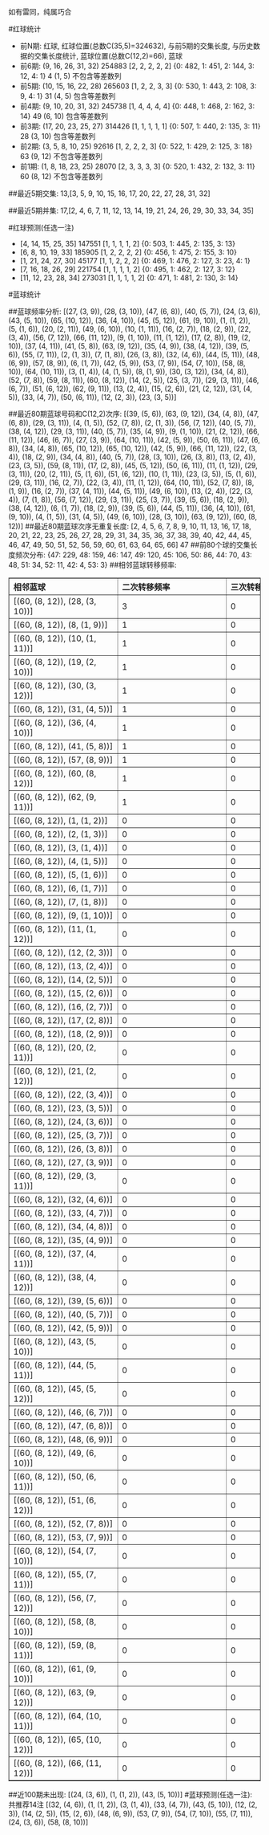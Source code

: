 <!-- 
.. title: 大乐透14082期(2014-07-16)数据分析报告
.. slug: dlott-14082-2014-07-16-report
.. date: 2014-07-17 08:00:00 UTC+08:00
.. tags: Lottery
.. link: 
.. description: 
.. type: text
-->

如有雷同，纯属巧合

<!-- TEASER_END-->

#红球统计

- 前N期: 红球, 红球位置(总数C(35,5)=324632), 与前5期的交集长度, 与历史数据的交集长度统计, 蓝球位置(总数C(12,2)=66), 蓝球
- 前6期: (9, 16, 26, 31, 32) 254883 [2, 2, 2, 2, 2] {0: 482, 1: 451, 2: 144, 3: 12, 4: 1} 4 (1, 5) 不包含等差数列
- 前5期: (10, 15, 16, 22, 28) 265603 [1, 2, 2, 3, 3] {0: 530, 1: 443, 2: 108, 3: 9, 4: 1} 31 (4, 5) 包含等差数列
- 前4期: (9, 10, 20, 31, 32) 245738 [1, 4, 4, 4, 4] {0: 448, 1: 468, 2: 162, 3: 14} 49 (6, 10) 包含等差数列
- 前3期: (17, 20, 23, 25, 27) 314426 [1, 1, 1, 1, 1] {0: 507, 1: 440, 2: 135, 3: 11} 28 (3, 10) 包含等差数列
- 前2期: (3, 5, 8, 10, 25) 92616 [1, 2, 2, 2, 3] {0: 522, 1: 429, 2: 125, 3: 18} 63 (9, 12) 不包含等差数列
- 前1期: (1, 8, 18, 23, 25) 28070 [2, 3, 3, 3, 3] {0: 520, 1: 432, 2: 132, 3: 11} 60 (8, 12) 不包含等差数列

##最近5期交集:
13,[3, 5, 9, 10, 15, 16, 17, 20, 22, 27, 28, 31, 32]

##最近5期并集:
17,[2, 4, 6, 7, 11, 12, 13, 14, 19, 21, 24, 26, 29, 30, 33, 34, 35]

#红球预测(任选一注)

- [4, 14, 15, 25, 35] 147551 [1, 1, 1, 1, 2] {0: 503, 1: 445, 2: 135, 3: 13}
- [6, 8, 10, 19, 33] 185905 [1, 2, 2, 2, 2] {0: 456, 1: 475, 2: 155, 3: 10}
- [1, 21, 24, 27, 30] 45177 [1, 1, 2, 2, 2] {0: 469, 1: 476, 2: 127, 3: 23, 4: 1}
- [7, 16, 18, 26, 29] 221754 [1, 1, 1, 1, 2] {0: 495, 1: 462, 2: 127, 3: 12}
- [11, 12, 23, 28, 34] 273031 [1, 1, 1, 1, 2] {0: 471, 1: 481, 2: 130, 3: 14}

#蓝球统计

##蓝球频率分析:
[(27, (3, 9)), (28, (3, 10)), (47, (6, 8)), (40, (5, 7)), (24, (3, 6)), (43, (5, 10)), (65, (10, 12)), (36, (4, 10)), (45, (5, 12)), (61, (9, 10)), (1, (1, 2)), (5, (1, 6)), (20, (2, 11)), (49, (6, 10)), (10, (1, 11)), (16, (2, 7)), (18, (2, 9)), (22, (3, 4)), (56, (7, 12)), (66, (11, 12)), (9, (1, 10)), (11, (1, 12)), (17, (2, 8)), (19, (2, 10)), (37, (4, 11)), (41, (5, 8)), (63, (9, 12)), (35, (4, 9)), (38, (4, 12)), (39, (5, 6)), (55, (7, 11)), (2, (1, 3)), (7, (1, 8)), (26, (3, 8)), (32, (4, 6)), (44, (5, 11)), (48, (6, 9)), (57, (8, 9)), (6, (1, 7)), (42, (5, 9)), (53, (7, 9)), (54, (7, 10)), (58, (8, 10)), (64, (10, 11)), (3, (1, 4)), (4, (1, 5)), (8, (1, 9)), (30, (3, 12)), (34, (4, 8)), (52, (7, 8)), (59, (8, 11)), (60, (8, 12)), (14, (2, 5)), (25, (3, 7)), (29, (3, 11)), (46, (6, 7)), (51, (6, 12)), (62, (9, 11)), (13, (2, 4)), (15, (2, 6)), (21, (2, 12)), (31, (4, 5)), (33, (4, 7)), (50, (6, 11)), (12, (2, 3)), (23, (3, 5))]

##最近80期蓝球号码和C(12,2)次序:
[(39, (5, 6)), (63, (9, 12)), (34, (4, 8)), (47, (6, 8)), (29, (3, 11)), (4, (1, 5)), (52, (7, 8)), (2, (1, 3)), (56, (7, 12)), (40, (5, 7)), (38, (4, 12)), (29, (3, 11)), (40, (5, 7)), (35, (4, 9)), (9, (1, 10)), (21, (2, 12)), (66, (11, 12)), (46, (6, 7)), (27, (3, 9)), (64, (10, 11)), (42, (5, 9)), (50, (6, 11)), (47, (6, 8)), (34, (4, 8)), (65, (10, 12)), (65, (10, 12)), (42, (5, 9)), (66, (11, 12)), (22, (3, 4)), (18, (2, 9)), (34, (4, 8)), (40, (5, 7)), (28, (3, 10)), (26, (3, 8)), (13, (2, 4)), (23, (3, 5)), (59, (8, 11)), (17, (2, 8)), (45, (5, 12)), (50, (6, 11)), (11, (1, 12)), (29, (3, 11)), (20, (2, 11)), (5, (1, 6)), (51, (6, 12)), (10, (1, 11)), (23, (3, 5)), (5, (1, 6)), (29, (3, 11)), (16, (2, 7)), (22, (3, 4)), (11, (1, 12)), (64, (10, 11)), (52, (7, 8)), (8, (1, 9)), (16, (2, 7)), (37, (4, 11)), (44, (5, 11)), (49, (6, 10)), (13, (2, 4)), (22, (3, 4)), (7, (1, 8)), (56, (7, 12)), (29, (3, 11)), (25, (3, 7)), (39, (5, 6)), (18, (2, 9)), (38, (4, 12)), (6, (1, 7)), (18, (2, 9)), (39, (5, 6)), (44, (5, 11)), (36, (4, 10)), (61, (9, 10)), (4, (1, 5)), (31, (4, 5)), (49, (6, 10)), (28, (3, 10)), (63, (9, 12)), (60, (8, 12))]
##最近80期蓝球次序无重复长度:
[2, 4, 5, 6, 7, 8, 9, 10, 11, 13, 16, 17, 18, 20, 21, 22, 23, 25, 26, 27, 28, 29, 31, 34, 35, 36, 37, 38, 39, 40, 42, 44, 45, 46, 47, 49, 50, 51, 52, 56, 59, 60, 61, 63, 64, 65, 66] 47
##前80个球的交集长度频次分布:
{47: 229, 48: 159, 46: 147, 49: 120, 45: 106, 50: 86, 44: 70, 43: 48, 51: 34, 52: 11, 42: 4, 53: 3}
##相邻蓝球转移频率:
<table border="1" class="table table-striped dataframe">
  <thead>
    <tr style="text-align: left;">
      <th style="min-width: 200px;">相邻蓝球</th>
      <th style="min-width: 200px;">二次转移频率</th>
      <th style="min-width: 200px;">三次转移频率</th>
    </tr>
  </thead>
  <tbody>
    <tr>
      <td>  [(60, (8, 12)), (28, (3, 10))]</td>
      <td> 3</td>
      <td> 0</td>
    </tr>
    <tr>
      <td>    [(60, (8, 12)), (8, (1, 9))]</td>
      <td> 1</td>
      <td> 0</td>
    </tr>
    <tr>
      <td>  [(60, (8, 12)), (10, (1, 11))]</td>
      <td> 1</td>
      <td> 0</td>
    </tr>
    <tr>
      <td>  [(60, (8, 12)), (19, (2, 10))]</td>
      <td> 1</td>
      <td> 0</td>
    </tr>
    <tr>
      <td>  [(60, (8, 12)), (30, (3, 12))]</td>
      <td> 1</td>
      <td> 0</td>
    </tr>
    <tr>
      <td>   [(60, (8, 12)), (31, (4, 5))]</td>
      <td> 1</td>
      <td> 0</td>
    </tr>
    <tr>
      <td>  [(60, (8, 12)), (36, (4, 10))]</td>
      <td> 1</td>
      <td> 0</td>
    </tr>
    <tr>
      <td>   [(60, (8, 12)), (41, (5, 8))]</td>
      <td> 1</td>
      <td> 0</td>
    </tr>
    <tr>
      <td>   [(60, (8, 12)), (57, (8, 9))]</td>
      <td> 1</td>
      <td> 0</td>
    </tr>
    <tr>
      <td>  [(60, (8, 12)), (60, (8, 12))]</td>
      <td> 1</td>
      <td> 0</td>
    </tr>
    <tr>
      <td>  [(60, (8, 12)), (62, (9, 11))]</td>
      <td> 1</td>
      <td> 0</td>
    </tr>
    <tr>
      <td>    [(60, (8, 12)), (1, (1, 2))]</td>
      <td> 0</td>
      <td> 0</td>
    </tr>
    <tr>
      <td>    [(60, (8, 12)), (2, (1, 3))]</td>
      <td> 0</td>
      <td> 0</td>
    </tr>
    <tr>
      <td>    [(60, (8, 12)), (3, (1, 4))]</td>
      <td> 0</td>
      <td> 0</td>
    </tr>
    <tr>
      <td>    [(60, (8, 12)), (4, (1, 5))]</td>
      <td> 0</td>
      <td> 0</td>
    </tr>
    <tr>
      <td>    [(60, (8, 12)), (5, (1, 6))]</td>
      <td> 0</td>
      <td> 0</td>
    </tr>
    <tr>
      <td>    [(60, (8, 12)), (6, (1, 7))]</td>
      <td> 0</td>
      <td> 0</td>
    </tr>
    <tr>
      <td>    [(60, (8, 12)), (7, (1, 8))]</td>
      <td> 0</td>
      <td> 0</td>
    </tr>
    <tr>
      <td>   [(60, (8, 12)), (9, (1, 10))]</td>
      <td> 0</td>
      <td> 0</td>
    </tr>
    <tr>
      <td>  [(60, (8, 12)), (11, (1, 12))]</td>
      <td> 0</td>
      <td> 0</td>
    </tr>
    <tr>
      <td>   [(60, (8, 12)), (12, (2, 3))]</td>
      <td> 0</td>
      <td> 0</td>
    </tr>
    <tr>
      <td>   [(60, (8, 12)), (13, (2, 4))]</td>
      <td> 0</td>
      <td> 0</td>
    </tr>
    <tr>
      <td>   [(60, (8, 12)), (14, (2, 5))]</td>
      <td> 0</td>
      <td> 0</td>
    </tr>
    <tr>
      <td>   [(60, (8, 12)), (15, (2, 6))]</td>
      <td> 0</td>
      <td> 0</td>
    </tr>
    <tr>
      <td>   [(60, (8, 12)), (16, (2, 7))]</td>
      <td> 0</td>
      <td> 0</td>
    </tr>
    <tr>
      <td>   [(60, (8, 12)), (17, (2, 8))]</td>
      <td> 0</td>
      <td> 0</td>
    </tr>
    <tr>
      <td>   [(60, (8, 12)), (18, (2, 9))]</td>
      <td> 0</td>
      <td> 0</td>
    </tr>
    <tr>
      <td>  [(60, (8, 12)), (20, (2, 11))]</td>
      <td> 0</td>
      <td> 0</td>
    </tr>
    <tr>
      <td>  [(60, (8, 12)), (21, (2, 12))]</td>
      <td> 0</td>
      <td> 0</td>
    </tr>
    <tr>
      <td>   [(60, (8, 12)), (22, (3, 4))]</td>
      <td> 0</td>
      <td> 0</td>
    </tr>
    <tr>
      <td>   [(60, (8, 12)), (23, (3, 5))]</td>
      <td> 0</td>
      <td> 0</td>
    </tr>
    <tr>
      <td>   [(60, (8, 12)), (24, (3, 6))]</td>
      <td> 0</td>
      <td> 0</td>
    </tr>
    <tr>
      <td>   [(60, (8, 12)), (25, (3, 7))]</td>
      <td> 0</td>
      <td> 0</td>
    </tr>
    <tr>
      <td>   [(60, (8, 12)), (26, (3, 8))]</td>
      <td> 0</td>
      <td> 0</td>
    </tr>
    <tr>
      <td>   [(60, (8, 12)), (27, (3, 9))]</td>
      <td> 0</td>
      <td> 0</td>
    </tr>
    <tr>
      <td>  [(60, (8, 12)), (29, (3, 11))]</td>
      <td> 0</td>
      <td> 0</td>
    </tr>
    <tr>
      <td>   [(60, (8, 12)), (32, (4, 6))]</td>
      <td> 0</td>
      <td> 0</td>
    </tr>
    <tr>
      <td>   [(60, (8, 12)), (33, (4, 7))]</td>
      <td> 0</td>
      <td> 0</td>
    </tr>
    <tr>
      <td>   [(60, (8, 12)), (34, (4, 8))]</td>
      <td> 0</td>
      <td> 0</td>
    </tr>
    <tr>
      <td>   [(60, (8, 12)), (35, (4, 9))]</td>
      <td> 0</td>
      <td> 0</td>
    </tr>
    <tr>
      <td>  [(60, (8, 12)), (37, (4, 11))]</td>
      <td> 0</td>
      <td> 0</td>
    </tr>
    <tr>
      <td>  [(60, (8, 12)), (38, (4, 12))]</td>
      <td> 0</td>
      <td> 0</td>
    </tr>
    <tr>
      <td>   [(60, (8, 12)), (39, (5, 6))]</td>
      <td> 0</td>
      <td> 0</td>
    </tr>
    <tr>
      <td>   [(60, (8, 12)), (40, (5, 7))]</td>
      <td> 0</td>
      <td> 0</td>
    </tr>
    <tr>
      <td>   [(60, (8, 12)), (42, (5, 9))]</td>
      <td> 0</td>
      <td> 0</td>
    </tr>
    <tr>
      <td>  [(60, (8, 12)), (43, (5, 10))]</td>
      <td> 0</td>
      <td> 0</td>
    </tr>
    <tr>
      <td>  [(60, (8, 12)), (44, (5, 11))]</td>
      <td> 0</td>
      <td> 0</td>
    </tr>
    <tr>
      <td>  [(60, (8, 12)), (45, (5, 12))]</td>
      <td> 0</td>
      <td> 0</td>
    </tr>
    <tr>
      <td>   [(60, (8, 12)), (46, (6, 7))]</td>
      <td> 0</td>
      <td> 0</td>
    </tr>
    <tr>
      <td>   [(60, (8, 12)), (47, (6, 8))]</td>
      <td> 0</td>
      <td> 0</td>
    </tr>
    <tr>
      <td>   [(60, (8, 12)), (48, (6, 9))]</td>
      <td> 0</td>
      <td> 0</td>
    </tr>
    <tr>
      <td>  [(60, (8, 12)), (49, (6, 10))]</td>
      <td> 0</td>
      <td> 0</td>
    </tr>
    <tr>
      <td>  [(60, (8, 12)), (50, (6, 11))]</td>
      <td> 0</td>
      <td> 0</td>
    </tr>
    <tr>
      <td>  [(60, (8, 12)), (51, (6, 12))]</td>
      <td> 0</td>
      <td> 0</td>
    </tr>
    <tr>
      <td>   [(60, (8, 12)), (52, (7, 8))]</td>
      <td> 0</td>
      <td> 0</td>
    </tr>
    <tr>
      <td>   [(60, (8, 12)), (53, (7, 9))]</td>
      <td> 0</td>
      <td> 0</td>
    </tr>
    <tr>
      <td>  [(60, (8, 12)), (54, (7, 10))]</td>
      <td> 0</td>
      <td> 0</td>
    </tr>
    <tr>
      <td>  [(60, (8, 12)), (55, (7, 11))]</td>
      <td> 0</td>
      <td> 0</td>
    </tr>
    <tr>
      <td>  [(60, (8, 12)), (56, (7, 12))]</td>
      <td> 0</td>
      <td> 0</td>
    </tr>
    <tr>
      <td>  [(60, (8, 12)), (58, (8, 10))]</td>
      <td> 0</td>
      <td> 0</td>
    </tr>
    <tr>
      <td>  [(60, (8, 12)), (59, (8, 11))]</td>
      <td> 0</td>
      <td> 0</td>
    </tr>
    <tr>
      <td>  [(60, (8, 12)), (61, (9, 10))]</td>
      <td> 0</td>
      <td> 0</td>
    </tr>
    <tr>
      <td>  [(60, (8, 12)), (63, (9, 12))]</td>
      <td> 0</td>
      <td> 0</td>
    </tr>
    <tr>
      <td> [(60, (8, 12)), (64, (10, 11))]</td>
      <td> 0</td>
      <td> 0</td>
    </tr>
    <tr>
      <td> [(60, (8, 12)), (65, (10, 12))]</td>
      <td> 0</td>
      <td> 0</td>
    </tr>
    <tr>
      <td> [(60, (8, 12)), (66, (11, 12))]</td>
      <td> 0</td>
      <td> 0</td>
    </tr>
  </tbody>
</table>
##近100期未出现:
[(24, (3, 6)), (1, (1, 2)), (43, (5, 10))]
#蓝球预测(任选一注):
共推荐14注
[(32, (4, 6)), (1, (1, 2)), (3, (1, 4)), (33, (4, 7)), (43, (5, 10)), (12, (2, 3)), (14, (2, 5)), (15, (2, 6)), (48, (6, 9)), (53, (7, 9)), (54, (7, 10)), (55, (7, 11)), (24, (3, 6)), (58, (8, 10))]

